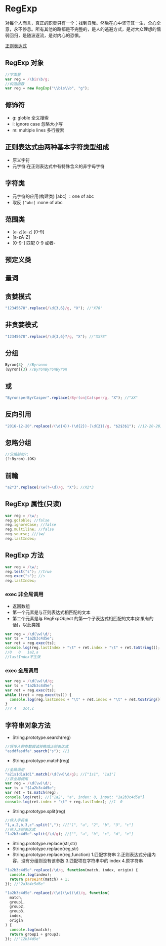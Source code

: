 # RegExp

对每个人而言，真正的职责只有一个：找到自我。然后在心中坚守其一生，全心全意，永不停息。所有其他的路都是不完整的，是人的逃避方式，是对大众理想的懦弱回归，是随波逐流，是对内心的恐惧。

[正则表达式](https://regexper.com/)

## RegExp 对象

```js
//字面量
var reg = /\bis\b/g;
//构造函数
var reg = new RegExp("\\bis\\b", "g");
```

## 修饰符

- g: globle 全文搜索
- i: ignore case 忽略大小写
- m: multiple lines 多行搜索

## 正则表达式由两种基本字符类型组成

- 原义字符
- 元字符:在正则表达式中有特殊含义的非字母字符

## 字符类

- 元字符的应用(构建类)
  [abc] ：one of abc
- 取反
  `[^abc]` :none of abc

## 范围类

- [a-z][a-z] [0-9]
- [a-zA-Z]
- [0-9-]
  匹配 0-9 或者-

## 预定义类

## 量词

## 贪婪模式

```js
"12345678".replace(/\d{3,6}/g, "X"); //"X78"
```

## 非贪婪模式

```js
"12345678".replace(/\d{3,6}?/g, "X"); //"XX78"
```

## 分组

```js
Byron{3}  //Byronnn
(Byron){3} //ByronByronByron
```

## 或

```js
"ByronsperByrCasper".replace(/Byr(on|Ca)sper/g, "X"); //"XX"
```

## 反向引用

```js
"2016-12-20".replace(/(\d{4})-(\d{2})-(\d{2})/g, "$2$3$1"); //12-20-2016
```

## 忽略分组

```js
//分组前加?:
(?:Byron).(OK)
```

## 前瞻

```js
"a2*3".replace(/\w(?=\d)/g, "X"); //X2*3
```

## RegExp 属性(只读)

```js
var reg = /\w/;
reg.goloble; //false
reg.ignoreCase; //false
reg.multiline; //false
reg.sourse; ///\w/
reg.lastIndex;
```

## RegExp 方法

```js
var reg = /\w/;
reg.test("s"); //true
reg.exec("s"); //s
reg.lastIndex;
```

### exec 非全局调用

- 返回数组
- 第一个元素是与正则表达式相匹配的文本
- 第二个元素是与 RegExpObject 的第一个子表达式相匹配的文本(如果有的话)，以此类推

```js
var reg = /\d(\w)\d/;
var ts = "1a2b3c4d5e";
var ret = reg.exec(ts);
console.log(reg.lastIndex + "\t" + ret.index + "\t" + ret.toString());
//0   0   1a2,a
//lastIndex不生效
```

### exec 全局调用

```js
var reg = /\d(\w)\d/g;
var ts = "1a2b3c4d5e";
var ret = reg.exec(ts);
while ((ret = reg.exec(ts))) {
  console.log(reg.lastIndex + "\t" + ret.index + "\t" + ret.toString());
}
//7 4   3c4,c
```

## 字符串对象方法

- String.prototype.search(reg)

```js
//将传入的参数尝试转换成正则表达式
"asddfasdfa".search("s"); //1
```

- String.prototype.match(reg)

```js
//全局调用
"a21s1d1a1d1".match(/\d(\w)\d/g); //["1s1", "1a1"]
//非全局调用
var reg = /\d(\w)\d/;
var ts = "$1a2b3c4d5e";
var ret = ts.match(reg);
console.log(ret); //["1a2", "a", index: 0, input: "1a2b3c4d5e"]
console.log(ret.index + "\t" + reg.lastIndex); //1  0
```

- String.prototype.split(reg)

```js
//传入字符串
"1,a,2,b,3,c".split(","); //["1", "a", "2", "b", "3", "c"]
//传入正则表达式
"1a2b3c4d5e".split(/\d/g); //["", "a", "b", "c", "d", "e"]
```

- String.prototype.replace(str,str)
- String.prototype.replace(reg,str)
- String.prototype.replace(reg,function) 1.匹配字符串 2.正则表达式分组内容，没有分组则没有该参数 3.匹配项在字符串中的 index 4.原字符串

```js
"1a2b3c4d5e".replace(/\d/g, function(match, index, origin) {
  console.log(index);
  return parseInt(match) + 1;
}); //"2a3b4c5d6e"
```

```js
"1a2b3c4d5e".replace(/(\d)(\w)(\d)/g, function(
  match,
  group1,
  group2,
  group3,
  index,
  origin
) {
  console.log(match);
  return group1 + group3;
}); //"12b34d5e"
```
